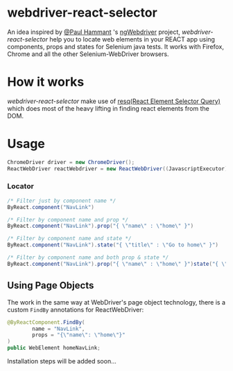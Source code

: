 # webdriver-react-selector

An idea inspired by [@Paul Hammant](https://github.com/paul-hammant) 's [ngWebdriver](https://github.com/paul-hammant/ngWebDriver) project, <i>webdriver-react-selector</i> help you to locate web elements in your REACT app using components, props and states for Selenium java tests. It works with Firefox, Chrome and all the other Selenium-WebDriver browsers.

# How it works

<i>webdriver-react-selector</i> make use of [resq(React Element Selector Query)](https://github.com/baruchvlz/resq) which does most of the heavy lifting in finding react elements from the DOM.

# Usage
```java
ChromeDriver driver = new ChromeDriver();
ReactWebDriver reactWebdriver = new ReactWebDriver((JavascriptExecutor) driver, "#root");
```

### Locator
```java
/* Filter just by component name */
ByReact.component("NavLink")

/* Filter by component name and prop */
ByReact.component("NavLink").prop("{ \"name\" : \"home\" }")

/* Filter by component name and state */
ByReact.component("NavLink").state("{ \"title\" : \"Go to home\" }")

/* Filter by component name and both prop & state */
ByReact.component("NavLink").prop("{ \"name\" : \"home\" }")state("{ \"title\" : \"Go to home\" }")
```
## Using Page Objects
The work in the same way at WebDriver's page object technology, there is a custom `FindBy` 
annotations for ReactWebDriver:
```java
@ByReactComponent.FindBy(
        name = "NavLink",
        props = "{\"name\": \"home\"}"
)
public WebElement homeNavLink;
```

Installation steps will be added soon...